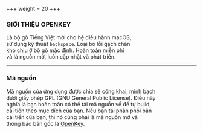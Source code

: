 +++
weight = 20
+++

### GIỚI THIỆU OPENKEY

Là bộ gõ Tiếng Việt mới cho hệ điều hành macOS,<br> sử dụng kỹ thuật `backspace`. Loại bỏ lỗi gạch chân<br> khó chịu ở bộ gõ mặc định. Hoàn toàn miễn phí<br> và là nguồn mở, luôn cập nhật và phát triển.

---

### Mã nguồn

Mã nguồn của ứng dụng được chia sẻ công khai, minh bạch<br>
dưới giấy phép GPL (GNU General Public License). Điều này<br>
nghĩa là bạn hoàn toàn có thể tải mã nguồn về để tự build,<br>
cải tiến theo mục đích của bạn. Nếu bạn tái phân phối bản<br>
cải tiến của bạn, thì nó cũng phải là mã nguồn mở và<br>
thông báo bản gốc là [OpenKey](#).